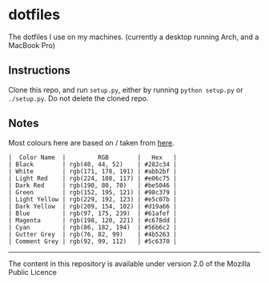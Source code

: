 # dotfiles

The dotfiles I use on my machines. (currently a desktop running Arch, and a MacBook Pro)

## Instructions

Clone this repo, and run `setup.py`, either by running `python setup.py` or `./setup.py`. Do not delete the cloned repo.

## Notes

Most colours here are based on / taken from [here](https://github.com/joshdick/onedark.vim).

```
|  Color Name  |         RGB        |   Hex   |
| Black        | rgb(40, 44, 52)    | #282c34 |
| White        | rgb(171, 178, 191) | #abb2bf |
| Light Red    | rgb(224, 108, 117) | #e06c75 |
| Dark Red     | rgb(190, 80, 70)   | #be5046 |
| Green        | rgb(152, 195, 121) | #98c379 |
| Light Yellow | rgb(229, 192, 123) | #e5c07b |
| Dark Yellow  | rgb(209, 154, 102) | #d19a66 |
| Blue         | rgb(97, 175, 239)  | #61afef |
| Magenta      | rgb(198, 120, 221) | #c678dd |
| Cyan         | rgb(86, 182, 194)  | #56b6c2 |
| Gutter Grey  | rgb(76, 82, 99)    | #4b5263 |
| Comment Grey | rgb(92, 99, 112)   | #5c6370 |
```

---

The content in this repository is available under version 2.0 of the Mozilla Public Licence
